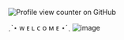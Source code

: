 ![Profile view counter on GitHub](https://komarev.com/ghpvc/?username=cupidsvalentine&color=blueviolet&label=♡&style=plastic)

ˏˋ⋆ ᴡ ᴇ ʟ ᴄ ᴏ ᴍ ᴇ ⋆ˊˎ
![image](https://github.com/user-attachments/assets/1eb4145a-5169-4598-8d74-6e1d5735a947)

